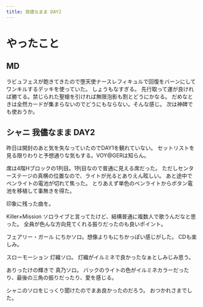 ```yaml
---
title: 我儘なまま DAY2
---
```


# やったこと

## MD

ラビュフェスが飽きてきたので堕天使ナースレフィキュルで回復をバーンにしてワンキルするデッキを使っていた。
しょうもなすぎる。
先行取って運が良ければ勝てる。禁じられた聖槍を引ければ無限泡影も割とどうにかなる。
だめなときは全然カードが集まらないのでどうにもならない。そんな感じ。
次は神碑でも使おうか。

## シャニ 我儘なまま DAY2

昨日は開封のあと気を失なっていたのでDAY1を観れていない。
セットリストを見る限りわりと予想通りな気もする。VOY@GERは知らん。

席は4階Hブロックの1列目。1列目なので普通に見える席だった。
ただしセンターステージの真横の位置なので、ライトが光るとありえん眩しい。
あと途中でペンライトの電池が切れて焦った。
とりあえず単色のペンライトからボタン電池を移植して事無きを得た。

印象に残った曲を。

Killer×Mission
ソロライブと言ってたけど、結構普通に複数人で歌うんだなと思った。
全員が色んな方向見てくれる振りだったのも良いポイント。

フェアリー・ガール
にちかソロ。想像よりもにちかっぽい感じがした。
CDも楽しみ。

スローモーション
灯織ソロ。
灯織がイルミネで良かったなぁとしみじみ思う。

ありったけの輝きで
真乃ソロ。
バックのライトの色がイルミネカラーだったり、最後の三角の振りだったり、愛を感じる。

シャニのソロをじっくり聞けたのでまあ良かったのだろう。
おつかれさまでした。
